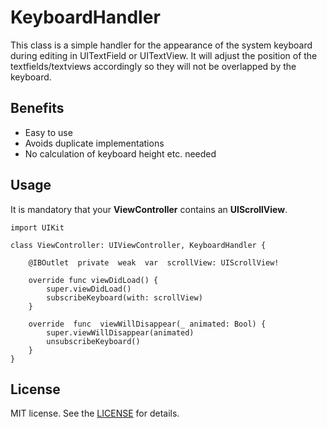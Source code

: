 # KeyboardHandler

This class is a simple handler for the appearance of the system keyboard during editing in UITextField or UITextView. It will adjust the position of the textfields/textviews accordingly so they will not be overlapped by the keyboard.

## Benefits

 - Easy to use
 - Avoids duplicate implementations
 - No calculation of keyboard height etc. needed

## Usage

It is mandatory that your **ViewController** contains an **UIScrollView**.

    import UIKit
    
    class ViewController: UIViewController, KeyboardHandler {
    
		@IBOutlet  private  weak  var  scrollView: UIScrollView!
		
		override func viewDidLoad() {
			super.viewDidLoad()
			subscribeKeyboard(with: scrollView)
		}
	
		override  func  viewWillDisappear(_ animated: Bool) {
			super.viewWillDisappear(animated)
			unsubscribeKeyboard()
		}
	}

## License

MIT license. See the [LICENSE](https://github.com/NM-Appsolut/KeyboardHandler/blob/master/LICENSE) for details.
